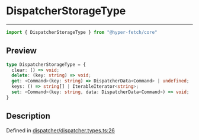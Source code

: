 

# DispatcherStorageType

<div class="api-docs__separator" data-reactroot="">

---

</div><div class="api-docs__import" data-reactroot="">

```ts
import { DispatcherStorageType } from "@hyper-fetch/core"
```

</div><div class="api-docs__section">

## Preview

</div><div class="api-docs__preview type">

```ts
type DispatcherStorageType = {
  clear: () => void; 
  delete: (key: string) => void; 
  get: <Command>(key: string) => DispatcherData<Command> | undefined; 
  keys: () => string[] | IterableIterator<string>; 
  set: <Command>(key: string, data: DispatcherData<Command>) => void; 
}
```

</div><div class="api-docs__section">

## Description

</div><div class="api-docs__description"><span class="api-docs__do-not-parse">



</span></div><p class="api-docs__definition">

Defined in [dispatcher/dispatcher.types.ts:26](https://github.com/BetterTyped/hyper-fetch/blob/0bdb96c0/packages/core/src/dispatcher/dispatcher.types.ts#L26)

</p>